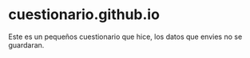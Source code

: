 # cuestionario.github.io
Este es un pequeños cuestionario que hice, los datos que envies no se guardaran.
